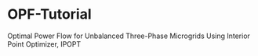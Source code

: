 # OPF-Tutorial
Optimal Power Flow for Unbalanced Three-Phase Microgrids Using Interior Point Optimizer, IPOPT
